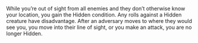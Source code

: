 While you’re out of sight from all enemies and they don’t otherwise know your location, you gain the Hidden condition. Any rolls against a Hidden creature have disadvantage. After an adversary moves to where they would see you, you move into their line of sight, or you make an attack, you are no longer Hidden.